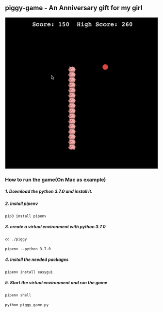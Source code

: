 ## piggy-game - An Anniversary gift for my girl



![screenshot](screenshot.png)


### How to run the game(On Mac as example)


##### 1. Download the python 3.7.0 and install it.

##### 2. Install pipenv

```
pip3 install pipenv

```
##### 3. create a virtual environment with python 3.7.0
```
cd ./piggy

pipenv --python 3.7.0
```

##### 4. Install the needed packages
```
pipenv install easygui
```

##### 5. Start the virtual environment and run the game
```
pipenv shell

python piggy_game.py
```


